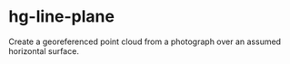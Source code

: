 # hg-line-plane
Create a georeferenced point cloud from a photograph over an assumed horizontal surface.
